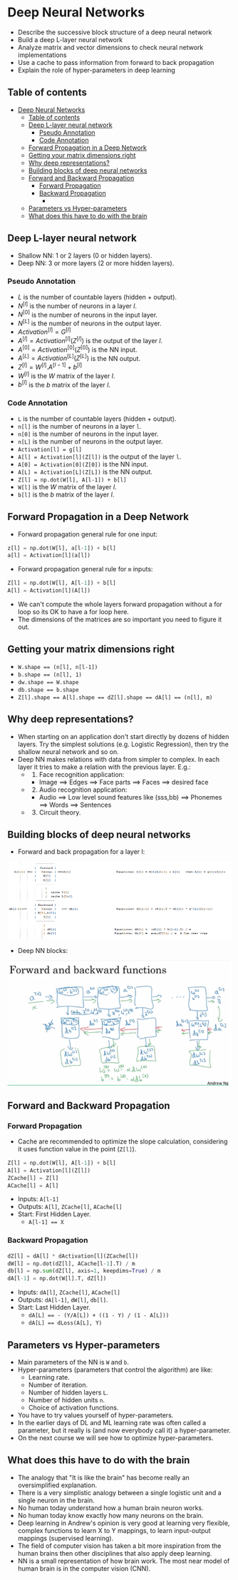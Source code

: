 # Deep Neural Networks

- Describe the successive block structure of a deep neural network
- Build a deep L-layer neural network
- Analyze matrix and vector dimensions to check neural network implementations
- Use a cache to pass information from forward to back propagation
- Explain the role of hyper-parameters in deep learning

## Table of contents

- [Deep Neural Networks](#deep-neural-networks)
  - [Table of contents](#table-of-contents)
  - [Deep L-layer neural network](#deep-l-layer-neural-network)
    - [Pseudo Annotation](#pseudo-annotation)
    - [Code Annotation](#code-annotation)
  - [Forward Propagation in a Deep Network](#forward-propagation-in-a-deep-network)
  - [Getting your matrix dimensions right](#getting-your-matrix-dimensions-right)
  - [Why deep representations?](#why-deep-representations)
  - [Building blocks of deep neural networks](#building-blocks-of-deep-neural-networks)
  - [Forward and Backward Propagation](#forward-and-backward-propagation)
    - [Forward Propagation](#forward-propagation)
    - [Backward Propagation](#backward-propagation)
      - [](#)
  - [Parameters vs Hyper-parameters](#parameters-vs-hyper-parameters)
  - [What does this have to do with the brain](#what-does-this-have-to-do-with-the-brain)

## Deep L-layer neural network

- Shallow NN: 1 or 2 layers (0 or hidden layers).
- Deep NN: 3 or more layers (2 or more hidden layers).

### Pseudo Annotation

- $L$ is the number of countable layers (hidden + output).
- $N^{[l]}$ is the number of neurons in a layer $l$.
- $N^{[0]}$ is the number of neurons in the input layer.
- $N^{[L]}$ is the number of neurons in the output layer.
- $Activation^{[l]} = G^{[l]}$
- $A^{[l]} = Activation^{[l]}(Z^{[l]})$ is the output of the layer $l$.
- $A^{[0]} = Activation^{[0]}(Z^{[0]})$ is the NN input.
- $A^{[L]} = Activation^{[L]}(Z^{[L]})$ is the NN output.
- $Z^{[l]} = W^{[l]}.A^{[l-1]} + b^{[l]}$
- $W^{[l]}$ is the $W$ matrix of the layer $l$.
- $b^{[l]}$ is the $b$ matrix of the layer $l$.

### Code Annotation

- `L` is the number of countable layers (hidden + output).
- `n[l]` is the number of neurons in a layer `l`.
- `n[0]` is the number of neurons in the input layer.
- `n[L]` is the number of neurons in the output layer.
- `Activation[l] = g[l]`
- `A[l] = Activation[l](Z[l])` is the output of the layer `l`.
- `A[0] = Activation[0](Z[0])` is the NN input.
- `A[L] = Activation[L](Z[L])` is the NN output.
- `Z[l] = np.dot(W[l], A[l-1]) + b[l]`
- `W[l]` is the $W$ matrix of the layer $l$.
- `b[l]` is the $b$ matrix of the layer $l$.

## Forward Propagation in a Deep Network

- Forward propagation general rule for one input:

```python
z[l] = np.dot(W[l], a[l-1]) + b[l]
a[l] = Activation[l](a[l])
```

- Forward propagation general rule for `m` inputs:

```python
Z[l] = np.dot(W[l], A[l-1]) + b[l]
A[l] = Activation[l](A[l])
```

- We can't compute the whole layers forward propagation without a for loop so its OK to have a for loop here.
- The dimensions of the matrices are so important you need to figure it out.

## Getting your matrix dimensions right

- `W.shape == (n[l], n[l-1])`
- `b.shape == (n[l], 1)`
- `dw.shape == W.shape`
- `db.shape == b.shape`
- `Z[l].shape == A[l].shape == dZ[l].shape == dA[l] == (n[l], m)`

## Why deep representations?

- When starting on an application don't start directly by dozens of hidden layers. Try the simplest solutions (e.g. Logistic Regression), then try the shallow neural network and so on.
- Deep NN makes relations with data from simpler to complex. In each layer it tries to make a relation with the previous layer. E.g.:
  - 1) Face recognition application:
      - Image ==> Edges ==> Face parts ==> Faces ==> desired face
  - 2) Audio recognition application:
      - Audio ==> Low level sound features like (sss,bb) ==> Phonemes ==> Words ==> Sentences
  - 3) Circuit theory.

## Building blocks of deep neural networks

- Forward and back propagation for a layer l:

![](Images/10.png)

- Deep NN blocks:

![](Images/08.png)

## Forward and Backward Propagation

### Forward Propagation

- Cache are recommended to optimize the slope calculation, considering it uses function value in the point (`Z[l]`).

```python
Z[l] = np.dot(W[l], A[l-1]) + b[l]
A[l] = Activation[l](Z[l])
ZCache[l] = Z[l]
ACache[l] = A[l]
```

- Inputs: `A[l-1]`
- Outputs: `A[l]`, `ZCache[l]`, `ACache[l]`
- Start: First Hidden Layer.
  - `A[l-1] == X`

### Backward Propagation

```python
dZ[l] = dA[l] * dActivation[l](ZCache[l])
dW[l] = np.dot(dZ[l], ACache[l-1].T) / m
db[l] = np.sum(dZ[l], axis=1, keepdims=True) / m
dA[l-1] = np.dot(W[l].T, dZ[l])
```

- Inputs: `dA[l]`, `ZCache[l]`, `ACache[l]`
- Outputs: `dA[l-1]`, `dW[l]`, `db[l]`.
- Start: Last Hidden Layer.
  - `dA[L] == - (Y/A[L]) + ((1 - Y) / (1 - A[L]))`
  - `dA[L] == dLoss(A[L], Y)`

#### 

## Parameters vs Hyper-parameters

- Main parameters of the NN is `W` and `b`.
- Hyper-parameters (parameters that control the algorithm) are like:
  - Learning rate.
  - Number of iteration.
  - Number of hidden layers `L`.
  - Number of hidden units `n`.
  - Choice of activation functions.
- You have to try values yourself of hyper-parameters.
- In the earlier days of DL and ML learning rate was often called a parameter, but it really is (and now everybody call it) a hyper-parameter.
- On the next course we will see how to optimize hyper-parameters.

## What does this have to do with the brain

- The analogy that "It is like the brain" has become really an oversimplified explanation.
- There is a very simplistic analogy between a single logistic unit and a single neuron in the brain.
- No human today understand how a human brain neuron works.
- No human today know exactly how many neurons on the brain.
- Deep learning in Andrew's opinion is very good at learning very flexible, complex functions to learn X to Y mappings, to learn input-output mappings (supervised learning).
- The field of computer vision has taken a bit more inspiration from the human brains then other disciplines that also apply deep learning.
- NN is a small representation of how brain work. The most near model of human brain is in the computer vision (CNN).
